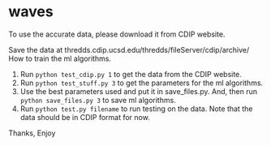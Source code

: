 # waves


To use the accurate data, please download it from CDIP website.

Save the data at thredds.cdip.ucsd.edu/thredds/fileServer/cdip/archive/ 
How to train the ml algorithms.


1) Run `python test_cdip.py 1` to get the data from the CDIP website.
2) Run `python test_stuff.py 3` to get the parameters for the ml algorithms.
3) Use the best parameters used and put it in save_files.py. And, then run `python save_files.py 3` to save ml algorithms.
4) Run `python test.py filename` to run testing on the data. Note that the data should be in CDIP format for now.


Thanks,
Enjoy
